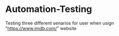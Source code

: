 # Automation-Testing

Testing three different senarios for user when usign "https://www.imdb.com/" website 